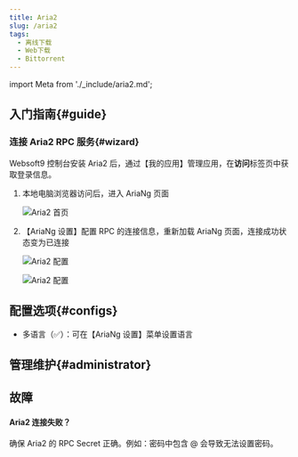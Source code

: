```yaml
---
title: Aria2
slug: /aria2
tags:
  - 离线下载
  - Web下载
  - Bittorrent
---
```


import Meta from './_include/aria2.md';

<Meta name="meta" />

## 入门指南{#guide}

### 连接 Aria2 RPC 服务{#wizard}

Websoft9 控制台安装 Aria2 后，通过【我的应用】管理应用，在**访问**标签页中获取登录信息。

1. 本地电脑浏览器访问后，进入 AriaNg 页面

   ![Aria2 首页](https://libs.websoft9.com/Websoft9/DocsPicture/zh/aria2/aria2-init-websoft9.png)

2. 【AriaNg 设置】配置 RPC 的连接信息，重新加载 AriaNg 页面，连接成功状态变为已连接

   ![Aria2 配置](https://libs.websoft9.com/Websoft9/DocsPicture/zh/aria2/aria2-rpc-websoft9.png)

   ![Aria2 配置](https://libs.websoft9.com/Websoft9/DocsPicture/zh/aria2/aria2-connectok-websoft9.png)


## 配置选项{#configs}

- 多语言（✅）：可在【AriaNg 设置】菜单设置语言

## 管理维护{#administrator}

## 故障

#### Aria2 连接失败？

确保 Aria2 的 RPC Secret 正确。例如：密码中包含 @ 会导致无法设置密码。  

